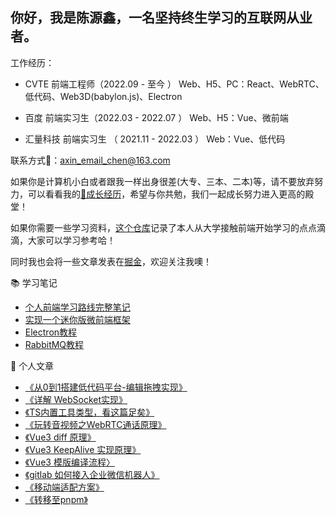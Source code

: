 ## 你好，我是陈源鑫，一名坚持终生学习的互联网从业者。
工作经历：
- CVTE 前端工程师（2022.09 - 至今 ） 
Web、H5、PC：React、WebRTC、低代码、Web3D(babylon.js)、Electron

- 百度 前端实习生（2022.03 - 2022.07 ）
Web、H5：Vue、微前端

- 汇量科技 前端实习生 （ 2021.11 - 2022.03 ）
Web：Vue、低代码

联系方式📮：axin_email_chen@163.com

如果你是计算机小白或者跟我一样出身很差(大专、三本、二本)等，请不要放弃努力，可以看看我的[🌲成长经历](普通二本成长历程/普通二本成长历程.md)，希望与你共勉，我们一起成长努力进入更高的殿堂！

如果你需要一些学习资料，[这个仓库](https://github.com/cyxofgithub/front-end-self-study)记录了本人从大学接触前端开始学习的点点滴滴，大家可以学习参考哈！

同时我也会将一些文章发表在[掘金](https://juejin.cn/user/1636525352423527/posts)，欢迎关注我噢！

📚 学习笔记
- [个人前端学习路线完整笔记](https://github.com/cyxofgithub/front-end-self-study)
- [实现一个迷你版微前端框架](https://github.com/cyxofgithub/mini-lowcode)
- [Electron教程](https://github.com/cyxofgithub/electron-tutorials)
- [RabbitMQ教程](https://github.com/cyxofgithub/rabbitMQ-tutorials)

📖 个人文章
- [《从0到1搭建低代码平台-编辑拖拽实现》](https://juejin.cn/post/7319297259643764770)
- [《详解 WebSocket实现》](https://juejin.cn/post/7236954203555151933)
- [《TS内置工具类型，看这篇足矣》](https://juejin.cn/post/7147301855775719461)
- [《玩转音视频之WebRTC通话原理》](https://juejin.cn/post/7291134345926148096)
- [《Vue3 diff 原理》](https://juejin.cn/post/7119104832496992286)
- [《Vue3 KeepAlive 实现原理》](https://juejin.cn/post/7139781859319218190)
- [《Vue3 模版编译流程〉](https://juejin.cn/post/7121252085546352647)
- [《gitlab 如何接入企业微信机器人》](https://juejin.cn/post/7170631946316283934)
- [《移动端适配方案》](https://juejin.cn/post/7162926022982107149)
- [《转移至pnpm》](https://juejin.cn/post/7159100418880962567)

